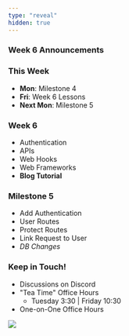 ```yaml
---
type: "reveal"
hidden: true
---
```


<section>
	<h3>Week 6 Announcements</h3>
</section>
<section>
	<h3>This Week</h3>
	<ul>
		<li><b>Mon</b>: Milestone 4
		<li><b>Fri</b>: Week 6 Lessons</li>
		<li><b>Next Mon</b>: Milestone 5</li>
	</ul>
</section>
<section>
	<h3>Week 6</h3>
	<ul>
		<li>Authentication</li>
		<li>APIs</li>
		<li>Web Hooks</li>
		<li>Web Frameworks</li>
		<li><b>Blog Tutorial</b></li>
	</ul>
</section>
<section>
	<h3>Milestone 5</h3>
	<ul>
		<li>Add Authentication</li>
		<li>User Routes</li>
		<li>Protect Routes</li>
		<li>Link Request to User</li>
		<li><i>DB Changes</i></li>
	</ul>
</section>
<section>
	<h3>Keep in Touch!</h3>
	<ul>
	  <li>Discussions on Discord</li>
	  <li>"Tea Time" Office Hours<ul>
	  <li>Tuesday 3:30 | Friday 10:30</li>
	  </ul></li>
	  <li>One-on-One Office Hours</li>
	</ul>
</section>
<section>
  <img class="stretch" src="https://media.giphy.com/media/xT0GqJfdLcrcpSbZf2/giphy.gif">
</section>
